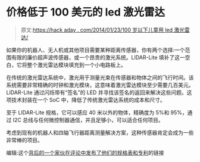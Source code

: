 # 价格低于 100 美元的 led 激光雷达

> 原文:[https://hack aday . com/2014/01/23/100 岁以下儿童用 led 激光雷达/](https://hackaday.com/2014/01/23/lidar-with-leds-for-under-100/)

如果你的机器人、无人机或其他项目需要某种距离传感器，你有两个选择:一个范围有限的廉价超声波传感器，或一个昂贵的激光系统。LIDAR-Lite 填补了这一空白，它将整个激光雷达模块填充到一个小电路板上。

在传统的激光雷达系统中，激光用于测量光束在传感器和物体之间的飞行时间。该系统需要非常精确的时钟和激光模块，这意味着激光雷达模块至少需要几百美元。LIDAR-Lite 通过闪烁带有“签名”的 LED 并寻找该签名的返回来解决这些问题。这项技术封装在一个 SoC 中，降低了传统激光雷达系统的成本和尺寸。

至于 LIDAR-Lite 规格，它可以感应 40 米以外的物体，精确度为 5%和 95%，通过 I2C 总线与任何微控制器通信，并且足够小，可以适合任何项目。

考虑到现有的机器人和四轴飞行器距离测量解决方案，这种传感器肯定会成为一些非常棒的项目。

编辑:这个[背后的一个家伙在评论中发布了他们的规格表和专利](http://hackaday.com/2014/01/23/lidar-with-leds-for-under-100/#comment-1168221)的链接